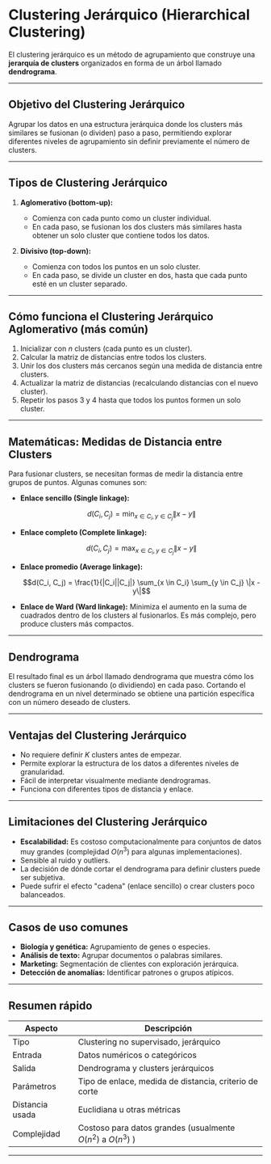 # Clustering Jerárquico (Hierarchical Clustering)

El clustering jerárquico es un método de agrupamiento que construye una **jerarquía de clusters** organizados en forma de un árbol llamado **dendrograma**. 

---

## Objetivo del Clustering Jerárquico

Agrupar los datos en una estructura jerárquica donde los clusters más similares se fusionan (o dividen) paso a paso, permitiendo explorar diferentes niveles de agrupamiento sin definir previamente el número de clusters.

---

## Tipos de Clustering Jerárquico

1. **Aglomerativo (bottom-up):**  
   - Comienza con cada punto como un cluster individual.  
   - En cada paso, se fusionan los dos clusters más similares hasta obtener un solo cluster que contiene todos los datos.

2. **Divisivo (top-down):**  
   - Comienza con todos los puntos en un solo cluster.  
   - En cada paso, se divide un cluster en dos, hasta que cada punto esté en un cluster separado.

---

## Cómo funciona el Clustering Jerárquico Aglomerativo (más común)

1. Inicializar con $n$ clusters (cada punto es un cluster).
2. Calcular la matriz de distancias entre todos los clusters.
3. Unir los dos clusters más cercanos según una medida de distancia entre clusters.
4. Actualizar la matriz de distancias (recalculando distancias con el nuevo cluster).
5. Repetir los pasos 3 y 4 hasta que todos los puntos formen un solo cluster.

---

## Matemáticas: Medidas de Distancia entre Clusters

Para fusionar clusters, se necesitan formas de medir la distancia entre grupos de puntos. Algunas comunes son:

- **Enlace sencillo (Single linkage):**

  $$d(C_i, C_j) = \min_{x \in C_i, y \in C_j} \|x - y\|$$

- **Enlace completo (Complete linkage):**

  $$d(C_i, C_j) = \max_{x \in C_i, y \in C_j} \|x - y\|$$

- **Enlace promedio (Average linkage):**

  $$d(C_i, C_j) = \frac{1}{|C_i||C_j|} \sum_{x \in C_i} \sum_{y \in C_j} \|x - y\|$$

- **Enlace de Ward (Ward linkage):** Minimiza el aumento en la suma de cuadrados dentro de los clusters al fusionarlos. Es más complejo, pero produce clusters más compactos.

---

## Dendrograma

El resultado final es un árbol llamado dendrograma que muestra cómo los clusters se fueron fusionando (o dividiendo) en cada paso. Cortando el dendrograma en un nivel determinado se obtiene una partición específica con un número deseado de clusters.

---

## Ventajas del Clustering Jerárquico

- No requiere definir $K$ clusters antes de empezar.
- Permite explorar la estructura de los datos a diferentes niveles de granularidad.
- Fácil de interpretar visualmente mediante dendrogramas.
- Funciona con diferentes tipos de distancia y enlace.

---

## Limitaciones del Clustering Jerárquico

- **Escalabilidad:** Es costoso computacionalmente para conjuntos de datos muy grandes (complejidad $O(n^3)$ para algunas implementaciones).
- Sensible al ruido y outliers.
- La decisión de dónde cortar el dendrograma para definir clusters puede ser subjetiva.
- Puede sufrir el efecto "cadena" (enlace sencillo) o crear clusters poco balanceados.

---

## Casos de uso comunes

- **Biología y genética:** Agrupamiento de genes o especies.
- **Análisis de texto:** Agrupar documentos o palabras similares.
- **Marketing:** Segmentación de clientes con exploración jerárquica.
- **Detección de anomalías:** Identificar patrones o grupos atípicos.

---

## Resumen rápido

| Aspecto         | Descripción                              |
|-----------------|----------------------------------------|
| Tipo            | Clustering no supervisado, jerárquico   |
| Entrada         | Datos numéricos o categóricos           |
| Salida          | Dendrograma y clusters jerárquicos      |
| Parámetros      | Tipo de enlace, medida de distancia, criterio de corte |
| Distancia usada | Euclidiana u otras métricas             |
| Complejidad     | Costoso para datos grandes (usualmente $O(n^2)$ a $O(n^3)$ ) |

---
